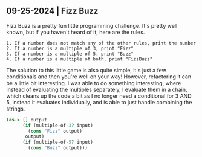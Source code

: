 ## 09-25-2024 | Fizz Buzz

Fizz Buzz is a pretty fun little programming challenge. It's pretty well known, but if you haven't heard of it, here are the rules.
```
1. If a number does not match any of the other rules, print the number
2. If a number is a multiple of 3, print "Fizz"
3. If a number is a multiple of 5, print "Buzz"
4. If a number is a multiple of both, print "FizzBuzz"
```
The solution to this little game is also quite simple, it's just a few conditionals and then you're well on your way! However,
refactoring it can be a little bit interesting. I was able to do something interesting, where instead of evaluating the multiples
separately, I evaluate them in a chain, which cleans up the code a bit as I no longer need a conditional for 3 AND 5, instead it
evaluates individually, and is able to just handle combining the strings.
```clojure
(as-> [] output
      (if (multiple-of-3? input)
        (cons "Fizz" output)
       output)
      (if (multiple-of-5? input)
        (cons "Buzz" output)))
```